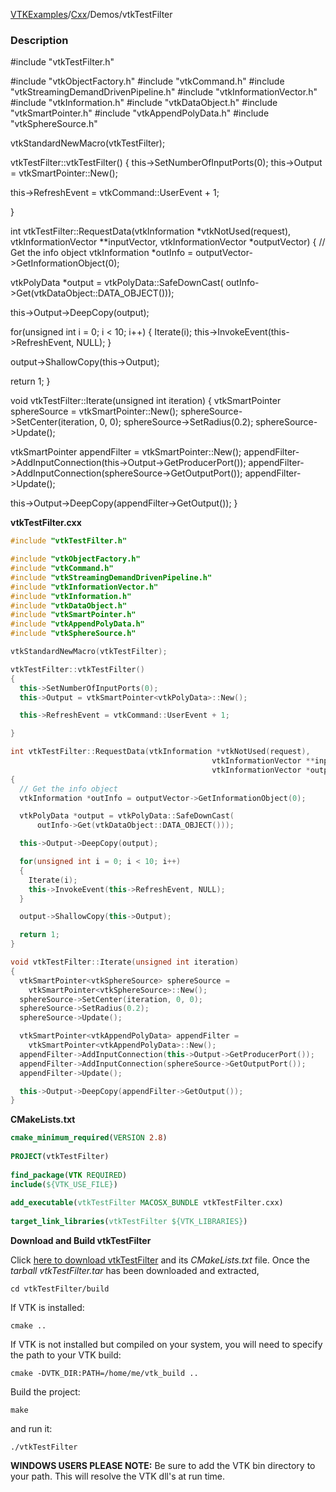 [VTKExamples](/home/)/[Cxx](/Cxx)/Demos/vtkTestFilter

### Description
<source lang="cpp">
#include "vtkTestFilter.h"

#include "vtkObjectFactory.h"
#include "vtkCommand.h"
#include "vtkStreamingDemandDrivenPipeline.h"
#include "vtkInformationVector.h"
#include "vtkInformation.h"
#include "vtkDataObject.h"
#include "vtkSmartPointer.h"
#include "vtkAppendPolyData.h"
#include "vtkSphereSource.h"

vtkStandardNewMacro(vtkTestFilter);

vtkTestFilter::vtkTestFilter()
{
  this->SetNumberOfInputPorts(0);
  this->Output = vtkSmartPointer<vtkPolyData>::New();

  this->RefreshEvent = vtkCommand::UserEvent + 1;

}

int vtkTestFilter::RequestData(vtkInformation *vtkNotUsed(request),
                                             vtkInformationVector **inputVector,
                                             vtkInformationVector *outputVector)
{
  // Get the info object
  vtkInformation *outInfo = outputVector->GetInformationObject(0);

  vtkPolyData *output = vtkPolyData::SafeDownCast(
      outInfo->Get(vtkDataObject::DATA_OBJECT()));

  this->Output->DeepCopy(output);

  for(unsigned int i = 0; i < 10; i++)
    {
    Iterate(i);
    this->InvokeEvent(this->RefreshEvent, NULL);
    }

  output->ShallowCopy(this->Output);

  return 1;
}

void vtkTestFilter::Iterate(unsigned int iteration)
{
  vtkSmartPointer<vtkSphereSource> sphereSource =
    vtkSmartPointer<vtkSphereSource>::New();
  sphereSource->SetCenter(iteration, 0, 0);
  sphereSource->SetRadius(0.2);
  sphereSource->Update();

  vtkSmartPointer<vtkAppendPolyData> appendFilter =
    vtkSmartPointer<vtkAppendPolyData>::New();
  appendFilter->AddInputConnection(this->Output->GetProducerPort());
  appendFilter->AddInputConnection(sphereSource->GetOutputPort());
  appendFilter->Update();

  this->Output->DeepCopy(appendFilter->GetOutput());
}

</source>

**vtkTestFilter.cxx**
```c++
#include "vtkTestFilter.h"

#include "vtkObjectFactory.h"
#include "vtkCommand.h"
#include "vtkStreamingDemandDrivenPipeline.h"
#include "vtkInformationVector.h"
#include "vtkInformation.h"
#include "vtkDataObject.h"
#include "vtkSmartPointer.h"
#include "vtkAppendPolyData.h"
#include "vtkSphereSource.h"

vtkStandardNewMacro(vtkTestFilter);

vtkTestFilter::vtkTestFilter()
{
  this->SetNumberOfInputPorts(0);
  this->Output = vtkSmartPointer<vtkPolyData>::New();

  this->RefreshEvent = vtkCommand::UserEvent + 1;

}

int vtkTestFilter::RequestData(vtkInformation *vtkNotUsed(request),
                                             vtkInformationVector **inputVector,
                                             vtkInformationVector *outputVector)
{
  // Get the info object
  vtkInformation *outInfo = outputVector->GetInformationObject(0);

  vtkPolyData *output = vtkPolyData::SafeDownCast(
      outInfo->Get(vtkDataObject::DATA_OBJECT()));

  this->Output->DeepCopy(output);

  for(unsigned int i = 0; i < 10; i++)
  {
    Iterate(i);
    this->InvokeEvent(this->RefreshEvent, NULL);
  }

  output->ShallowCopy(this->Output);

  return 1;
}

void vtkTestFilter::Iterate(unsigned int iteration)
{
  vtkSmartPointer<vtkSphereSource> sphereSource =
    vtkSmartPointer<vtkSphereSource>::New();
  sphereSource->SetCenter(iteration, 0, 0);
  sphereSource->SetRadius(0.2);
  sphereSource->Update();

  vtkSmartPointer<vtkAppendPolyData> appendFilter =
    vtkSmartPointer<vtkAppendPolyData>::New();
  appendFilter->AddInputConnection(this->Output->GetProducerPort());
  appendFilter->AddInputConnection(sphereSource->GetOutputPort());
  appendFilter->Update();

  this->Output->DeepCopy(appendFilter->GetOutput());
}
```
**CMakeLists.txt**
```cmake
cmake_minimum_required(VERSION 2.8)
 
PROJECT(vtkTestFilter)
 
find_package(VTK REQUIRED)
include(${VTK_USE_FILE})
 
add_executable(vtkTestFilter MACOSX_BUNDLE vtkTestFilter.cxx)
 
target_link_libraries(vtkTestFilter ${VTK_LIBRARIES})
```

**Download and Build vtkTestFilter**

Click [here to download vtkTestFilter](https://github.com/lorensen/VTKWikiExamplesTarballs/raw/master/vtkTestFilter.tar) and its *CMakeLists.txt* file.
Once the *tarball vtkTestFilter.tar* has been downloaded and extracted,
```
cd vtkTestFilter/build 
```
If VTK is installed:
```
cmake ..
```
If VTK is not installed but compiled on your system, you will need to specify the path to your VTK build:
```
cmake -DVTK_DIR:PATH=/home/me/vtk_build ..
```
Build the project:
```
make
```
and run it:
```
./vtkTestFilter
```
**WINDOWS USERS PLEASE NOTE:** Be sure to add the VTK bin directory to your path. This will resolve the VTK dll's at run time.

